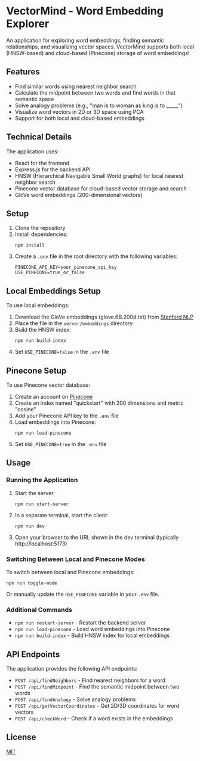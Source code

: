 # VectorMind - Word Embedding Explorer

An application for exploring word embeddings, finding semantic relationships, and visualizing vector spaces. VectorMind supports both local (HNSW-based) and cloud-based (Pinecone) storage of word embeddings!

## Features

- Find similar words using nearest neighbor search
- Calculate the midpoint between two words and find words in that semantic space
- Solve analogy problems (e.g., "man is to woman as king is to _____")
- Visualize word vectors in 2D or 3D space using PCA
- Support for both local and cloud-based embeddings

## Technical Details

The application uses:
- React for the frontend
- Express.js for the backend API
- HNSW (Hierarchical Navigable Small World graphs) for local nearest neighbor search
- Pinecone vector database for cloud-based vector storage and search
- GloVe word embeddings (200-dimensional vectors)

## Setup

1. Clone the repository
2. Install dependencies:
   ```
   npm install
   ```
3. Create a `.env` file in the root directory with the following variables:
   ```
   PINECONE_API_KEY=your_pinecone_api_key
   USE_PINECONE=true_or_false
   ```

## Local Embeddings Setup

To use local embeddings:

1. Download the GloVe embeddings (glove.6B.200d.txt) from [Stanford NLP](https://nlp.stanford.edu/projects/glove/)
2. Place the file in the `server/embeddings` directory
3. Build the HNSW index:
   ```
   npm run build-index
   ```
4. Set `USE_PINECONE=false` in the `.env` file

## Pinecone Setup

To use Pinecone vector database:

1. Create an account on [Pinecone](https://www.pinecone.io/)
2. Create an index named "quickstart" with 200 dimensions and metric "cosine"
3. Add your Pinecone API key to the `.env` file
4. Load embeddings into Pinecone:
   ```
   npm run load-pinecone
   ```
5. Set `USE_PINECONE=true` in the `.env` file

## Usage

### Running the Application

1. Start the server:
   ```
   npm run start-server
   ```
2. In a separate terminal, start the client:
   ```
   npm run dev
   ```
3. Open your browser to the URL shown in the dev terminal (typically http://localhost:5173)

### Switching Between Local and Pinecone Modes

To switch between local and Pinecone embeddings:

```
npm run toggle-mode
```

Or manually update the `USE_PINECONE` variable in your `.env` file.

### Additional Commands

- `npm run restart-server` - Restart the backend server
- `npm run load-pinecone` - Load word embeddings into Pinecone
- `npm run build-index` - Build HNSW index for local embeddings

## API Endpoints

The application provides the following API endpoints:

- `POST /api/findNeighbors` - Find nearest neighbors for a word
- `POST /api/findMidpoint` - Find the semantic midpoint between two words
- `POST /api/findAnalogy` - Solve analogy problems
- `POST /api/getVectorCoordinates` - Get 2D/3D coordinates for word vectors
- `POST /api/checkWord` - Check if a word exists in the embeddings

## License

[MIT](LICENSE)
